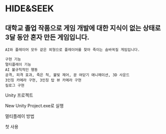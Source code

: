 # HIDE&SEEK

## 대학교 졸업 작품으로 게임 개발에 대한 지식이 없는 상태로 3달 동안 혼자 만든 게임입니다.

    AI와 플레이어 모두 같은 외형으로 플레이어를 찾아 죽이는 숨바꼭질 게임입니다.
    
    구현 기능
    멀티플레이 기능
    AI 불규칙적인 행동
    공격, 피격 효과, 죽은 척, 불빛 제어, 문 여닫기 애니메이션, 3D 사운드
    3인칭 카메라 구현, 3인칭 탑 뷰 카메라 구현
    킬로그 구현
    
Unity 프로젝트

New Unity Project.exe로 실행

멀티플레이 방법

첫 사용
